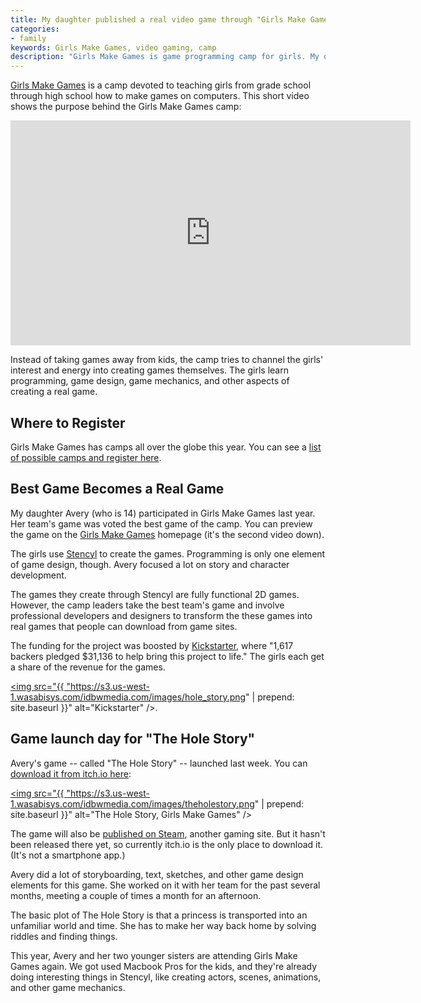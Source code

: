 ```yaml
---
title: My daughter published a real video game through "Girls Make Games" camp
categories:
- family
keywords: Girls Make Games, video gaming, camp
description: "Girls Make Games is game programming camp for girls. My daughter participated in it last year, and the game she and her team made is now available to download."
---
```


[Girls Make Games](http://girlsmakegames.com/) is a camp devoted to teaching girls from grade school through high school how to make games on computers. This short video shows the purpose behind the Girls Make Games camp: 

<iframe width="640" height="360" src="https://www.youtube.com/embed/GzhuiHWS6Nk" frameborder="0" allowfullscreen></iframe>

Instead of taking games away from kids, the camp tries to channel the girls' interest and energy into creating games themselves. The girls learn programming, game design, game mechanics, and other aspects of creating a real game. 

## Where to Register

Girls Make Games has camps all over the globe this year. You can see a [list of possible camps and register here](http://girlsmakegames.com/registration.html).

## Best Game Becomes a Real Game

My daughter Avery (who is 14) participated in Girls Make Games last year. Her team's game was voted the best game of the camp. You can preview the game on the [Girls Make Games](http://girlsmakegames.com/) homepage (it's the second video down).

The girls use [Stencyl](http://stencyl.com) to create the games. Programming is only one element of game design, though. Avery focused a lot on story and character development. 

The games they create through Stencyl are fully functional 2D games. However, the camp leaders take the best team's game and involve professional developers and designers to transform the these games into real games that people can download from game sites.

The funding for the project was boosted by [Kickstarter](https://www.kickstarter.com/projects/2020158234/girls-make-games-grand-prize-winner), where "1,617 backers pledged $31,136 to help bring this project to life." The girls each get a share of the revenue for the games.

<a href="https://www.kickstarter.com/projects/2020158234/girls-make-games-grand-prize-winner"><img src="{{ "https://s3.us-west-1.wasabisys.com/idbwmedia.com/images/hole_story.png" | prepend: site.baseurl }}" alt="Kickstarter" /></a>.

## Game launch day for "The Hole Story"
Avery's game -- called "The Hole Story" -- launched last week. You can <a href="http://girlsmakegames.itch.io/the-hole-story">download it from itch.io here</a>:

<a href="http://girlsmakegames.itch.io/the-hole-story"><img src="{{ "https://s3.us-west-1.wasabisys.com/idbwmedia.com/images/theholestory.png" | prepend: site.baseurl }}" alt="The Hole Story, Girls Make Games" /></a>

The game will also be [published on Steam](https://steamcommunity.com/sharedfiles/filedetails/?id=293243296), another gaming site. But it hasn't been released there yet, so currently itch.io is the only place to download it. (It's not a smartphone app.)

Avery did a lot of storyboarding, text, sketches, and other game design elements for this game. She worked on it with her team for the past several months, meeting a couple of times a month for an afternoon.

The basic plot of The Hole Story is that a princess is transported into an unfamiliar world and time. She has to make her way back home by solving riddles and finding things.

This year, Avery and her two younger sisters are attending Girls Make Games again. We got used Macbook Pros for the kids, and they're already doing interesting things in Stencyl, like creating actors, scenes, animations, and other game mechanics.



